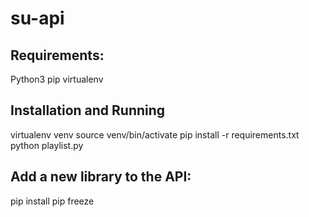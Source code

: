 # su-api

## Requirements: 
Python3
pip
virtualenv

## Installation and Running
virtualenv venv
source venv/bin/activate
pip install -r requirements.txt
python playlist.py

## Add a new library to the API:
pip install <library-name>
pip freeze
